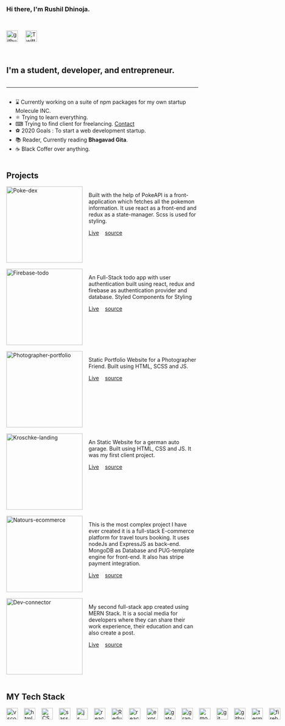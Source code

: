 <style>
    body {
    display: flex;
    flex-direction: column;
}

h3 {
    align-self: flex-start;
    margin-bottom: 2rem;
}

.badges {
    display: flex;
    margin-bottom: 1rem;
}

h2 {
    align-self: flex-start;
}

h2:nth-of-type(2) {
    margin-bottom: 1rem;
}

img {
    width: 30px;
    margin-right: 1rem;
}

.project-grid div {
    margin-bottom: 1rem;
    display: flex;
}

.project-grid div img {
    width: 250px;
    align-self: flex-start;
}

.project-item {
    display: flex;
    flex-direction: column;
}

.project-item a {
    margin-right: 1rem;
}

.images {
    display: flex;
}   
</style>

### Hi there, I'm Rushil Dhinoja.

<div class='badges' >

[![github](https://img.shields.io/github/followers/Rushil-Dhinoja?label=Follow%20Me&style=social)](https://github.com/Rushil-Dhinoja)
[![Twitter](https://img.shields.io/twitter/follow/Rushildhinoja2?label=Follow%20%40RushilDhinoja&style=social)](https://twitter.com/Rushildhinoja2)

</div>

## I'm a student, developer, and entrepreneur.

<hr/>

-   ⌛ Currently working on a suite of npm packages for my own startup Molecule INC.
-   ⚛ Trying to learn everything.
-   ⌨ Trying to find client for freelancing. <a href="mailto:mr.rushil17@gmail.com" >Contact</a>
-   ⚽ 2020 Goals : To start a web development startup.
-   📚 Reader, Currently reading **Bhagavad Gita**.
-   ☕ Black Coffer over anything.

## Projects

<div markdown='1' class='project-grid' >
<div style="margin-bottom: 1rem;
    display: flex;" >
<img style='width:200px' alt='Poke-dex' src='https://github.com/Rushil-Dhinoja/files/blob/master/live.png' />
<div class='project-item'>
<p>
    Built with the help of PokeAPI is a front-application which fetches all the pokemon information. It use react as a front-end and redux as a state-manager. Scss is used for styling.
</p>
<div>
<a href='https://pdex.netlify.app'>Live</a>
<a href='https://github.com/Rushil-Dhinoja/poke-dex' >source</a>
</div>
</div>
</div>

<div style="margin-bottom: 1rem;
    display: flex;">
<img style='width:200px' alt='Firebase-todo' src='https://github.com/Rushil-Dhinoja/files/blob/master/fbase.png' />
<div class='project-item'>
<p>
    An Full-Stack todo app with user authentication built using react, redux and firebase as authentication provider and database. Styled Components for Styling
</p>
<div>
<a href='https://fbasetodo.netlify.app'>Live</a>
<a href='https://github.com/Rushil-Dhinoja/firebase-todo' >source</a>
</div>
</div>
</div>

<div style="margin-bottom: 1rem;
    display: flex;" >
<img style='width:200px' alt='Photographer-portfolio' src='https://github.com/Rushil-Dhinoja/files/blob/master/ps.png' />
<div class='project-item'>
<p>
    Static Portfolio Website for a Photographer Friend. Built using HTML, SCSS and JS.
</p>
<div>
<a href='https://prashantsoniphotography.netlify.app'>Live</a>
<a href='https://github.com/Rushil-Dhinoja/prashant-soni-portfolio'>source</a>
</div>
</div>
</div>

<div style="margin-bottom: 1rem;
    display: flex;" >
<img style='width:200px' alt='Kroschke-landing' src='https://github.com/Rushil-Dhinoja/files/blob/master/client.png' />
<div class='project-item'>
<p>
    An Static Website for a german auto garage. Built using HTML, CSS and JS. It was my first client project.
</p>
<div>
<a href='https://kroschke.netlify.app'>Live</a>
<a href='https://github.com/Rushil-Dhinoja/KROSCHKE-International'>source</a>
</div>
</div>
</div>

<div style="margin-bottom: 1rem;
    display: flex;" >
<img style='width:200px' alt='Natours-ecommerce' src='https://github.com/Rushil-Dhinoja/files/blob/master/natours.png' />
<div class='project-item'>
<p>
    This is the most complex project I have ever created it is a full-stack E-commerce platform for travel tours booking. It uses nodeJs and ExpressJS as back-end. MongoDB as Database and PUG-template engine for front-end. It also has stripe payment integration.
</p>
<div>
<a href='https://natours-rushil.herokuapp.com/'>Live</a>
<a href='https://github.com/Rushil-Dhinoja/Natours'>source</a>
</div>
</div>
</div>

<div style="margin-bottom: 1rem;
    display: flex;" >
<img style='width:200px' alt='Dev-connector' src='https://github.com/Rushil-Dhinoja/files/blob/master/dev.png' />
<div class='project-item'>
<p>
    My second full-stack app created using MERN Stack. It is a social media for developers where they can share their work experience, their education and can also create a post.
</p>
<div>
<a href='https://safe-oasis-18625.herokuapp.com/'>Live</a>
<a href='https://github.com/Rushil-Dhinoja/dev-connector'>source</a>
</div>
</div>
</div>

</div>

## MY Tech Stack

<div class='images'>

<img alt='vscode' src='https://github.com/Rushil-Dhinoja/files/blob/master/vscode.png'>
<img alt='html' src='https://github.com/Rushil-Dhinoja/files/blob/master/htmk.png'>
<img alt='CSS' src='https://github.com/Rushil-Dhinoja/files/blob/master/css.png'>
<img alt='sass' src='https://github.com/Rushil-Dhinoja/files/blob/master/sass.png'>
<img alt='js' src='https://github.com/Rushil-Dhinoja/files/blob/master/js.png'>
<img alt='react' src='https://github.com/Rushil-Dhinoja/files/blob/master/react.webp'>
<img alt='Redux' src='https://github.com/Rushil-Dhinoja/files/blob/master/redux.png'>
<img alt='react' src='https://github.com/Rushil-Dhinoja/files/blob/master/node.png'>
<img alt='express' src='https://github.com/Rushil-Dhinoja/files/blob/master/express.png'>
<img alt='gatsby' src='https://github.com/Rushil-Dhinoja/files/blob/master/gatsby.png'>
<img alt='graphql' src='https://github.com/Rushil-Dhinoja/files/blob/master/graphql.png'>
<img alt='mongodb' src='https://github.com/Rushil-Dhinoja/files/blob/master/mongo.png'>
<img alt='git' src='https://github.com/Rushil-Dhinoja/files/blob/master/git.png'>
<img alt='github' src='https://github.com/Rushil-Dhinoja/files/blob/master/github.png'>
<img alt='terminal' src='https://github.com/Rushil-Dhinoja/files/blob/master/terminal.png'>
<img alt='firebase' src='https://github.com/Rushil-Dhinoja/files/blob/master/firebase.png'>
<img alt='netlify' src='https://github.com/Rushil-Dhinoja/files/blob/master/netlify.png'>
<img alt='heroku' src='https://github.com/Rushil-Dhinoja/files/blob/master/heroku.png'>

</div>
